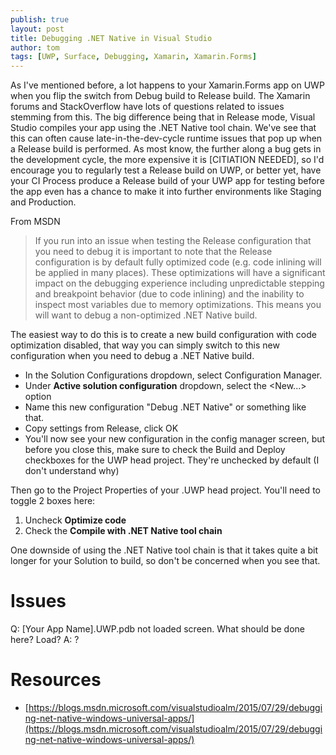 ```yaml
---
publish: true
layout: post
title: Debugging .NET Native in Visual Studio
author: tom
tags: [UWP, Surface, Debugging, Xamarin, Xamarin.Forms]
---
```


As I've mentioned before, a lot happens to your Xamarin.Forms app on UWP when you flip the switch from Debug build to Release build.  The Xamarin forums and StackOverflow have lots of questions related to issues stemming from this.  The big difference being that in Release mode, Visual Studio compiles your app using the .NET Native tool chain.  We've see that this can often cause late-in-the-dev-cycle runtime issues that pop up when a Release build is performed. As most know, the further along a bug gets in the development cycle, the more expensive it is [CITIATION NEEDED], so I'd encourage you to regularly test a Release build on UWP, or better yet, have your CI Process produce a Release build of your UWP app for testing before the app even has a chance to make it into further environments like Staging and Production.

From MSDN

> If you run into an issue when testing the Release configuration that you need to debug it is important to note that the Release configuration is by default fully optimized code (e.g. code inlining will be applied in many places). These optimizations will have a significant impact on the debugging experience including unpredictable stepping and breakpoint behavior (due to code inlining) and the inability to inspect most variables due to memory optimizations. This means you will want to debug a non-optimized .NET Native build. 

The easiest way to do this is to create a new build configuration with code optimization disabled, that way you can simply switch to this new configuration when you need to debug a .NET Native build.

- In the Solution Configurations dropdown, select Configuration Manager.
 - Under **Active solution configuration** dropdown, select the <New...> option
  - Name this new configuration "Debug .NET Native" or something like that.
   - Copy settings from Release, click OK
 - You'll now see your new configuration in the config manager screen, but before you close this, make sure to check the Build and Deploy checkboxes for the UWP head project.  They're unchecked by default (I don't understand why)


Then go to the Project Properties of your .UWP head project.  You'll need to toggle 2 boxes here:

1. Uncheck **Optimize code**
2. Check the **Compile with .NET Native tool chain**


One downside of using the .NET Native tool chain is that it takes quite a bit longer for your Solution to build, so don't be concerned when you see that.


# Issues

Q: [Your App Name].UWP.pdb not loaded screen.  What should be done here?  Load?
A: ?


# Resources
- [https://blogs.msdn.microsoft.com/visualstudioalm/2015/07/29/debugging-net-native-windows-universal-apps/](https://blogs.msdn.microsoft.com/visualstudioalm/2015/07/29/debugging-net-native-windows-universal-apps/)

